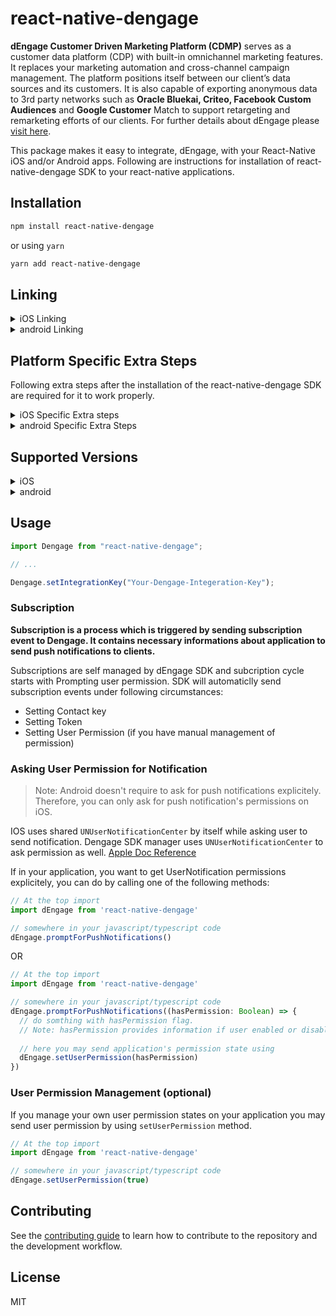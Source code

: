 # react-native-dengage

**dEngage Customer Driven Marketing Platform (CDMP)** serves as a customer data platform (CDP) with built-in omnichannel marketing features. It replaces your marketing automation and cross-channel campaign management.
The platform positions itself between our client’s data sources and its customers. It is also capable of exporting anonymous data to 3rd party networks such as **Oracle Bluekai, Criteo, Facebook Custom Audiences** and **Google Customer** Match to support retargeting and remarketing efforts of our clients.
For further details about dEngage please [visit here](https://docs.dengage.com).

This package makes it easy to integrate, dEngage, with your React-Native iOS and/or Android apps. Following are instructions for installation of react-native-dengage SDK to your react-native applications.

## Installation

```sh
npm install react-native-dengage
```

or using ```yarn```

```sh
yarn add react-native-dengage
```

## Linking

<details>
  <summary> iOS Linking </summary>
  
  #### React Native 0.60 and above
  Run npx ```pod-install```. Linking is not required in React Native 0.60 and above.
  
  #### React Native 0.59 and below
  Run ```react-native link react-native-dengage``` to link the react-native-dengage library.

</details>

<details>
  <summary> android Linking </summary>
  
  Linking is NOT required in React Native 0.60 and above. If your project is using React Native < 0.60, run ```react-native link react-native-dengage``` to link the react-native-dengage library.

Or if you have trouble, make the following additions to the given files manually:

#### android/settings.gradle

```
include ':react-native-dengage'
project(':react-native-dengage').projectDir = new File(rootProject.projectDir, '../node_modules/react-native-dengage/android')
```

#### android/app/build.gradle

```
dependencies {
   ...
   implementation project(':react-native-dengage')
}
```

#### MainApplication.java

On top, where imports are:

```
import com.reactnativedengage.DengagePackage;
```

Add the DengagePackage class to your list of exported packages.

```
@Override
protected List<ReactPackage> getPackages() {
    return Arrays.asList(
            new MainReactPackage(),
            new DengagePackage()
    );
}
```

</details>

## Platform Specific Extra Steps
Following extra steps after the installation of the react-native-dengage SDK are required for it to work properly.

<details>
  <summary> iOS Specific Extra steps </summary>
  
  #### Requirements
  - dEngage Integration Key
  - iOS Push Cerificate
  - iOS Device (you need to test on a real device for notifications)
  - A mac with latest Xcode

  ### Steps
  
  #### 1. Endpoint Configuration in PInfo.list
  For initial setup, if you have given URL addresses by dEngage Support team, you need to setup url address by using ```Info.plist``` file. Otherwise you don’t need to add anything to ```Info.plist``` file. Following screenshot for the keys in ```Info.plist``` file.
  
  ![Info.plist screenshot](https://raw.githubusercontent.com/whitehorse-technology/Dengage.Framework/master/docs/img/Screen%20Shot%202020-09-25%20at%2015.41.27.png)

> Note: Please see API Endpoints by Datacenter documentation in this section for end points. [here is link](https://dev.dengage.com/mobile-sdk/api-endpoints)

  #### 2. Add Required Capabilities
  In Xcode, select the root project and main app target. In ***Signing & Capabilities***, select ***All*** and ***+ Capability***. Add "Push Notifications" and ***Background Modes***
  <summary> screenshot 1 </summary>

  ![push notifications](https://files.readme.io/17798af-dengage_push_Step1.png)
  
  <summary> screenshot 2 </summary>
  
  ![background modes](https://files.readme.io/badc90e-dengage_push_step2.png)

  #### 3. Add Notification Service Extension (required only if using rich notifications)
  The ```DengageNotificationServiceExtension``` allows your application to receive rich notifications with images and/or buttons, and to report analytics about which notifications users receive.
  3.1 In Xcode Select ```File``` > ```New``` > ```Target```
  3.2 Select ```Notification Service Extension``` then press ```Next```
  
  ![step 3.2 screenshot](https://github.com/whitehorse-technology/Dengage.Framework/raw/master/docs/img/extension.png)
  
  3.3 Enter the product name as ```DengageNotificationServiceExtension``` and press ```Finish```.
  
  > Do NOT press "Activate" on the dialog shown after this.
  
  ![step 3.3 screenshot](https://github.com/whitehorse-technology/Dengage.Framework/raw/master/docs/img/settings.png)
  
  3.4 Press ```Cancel``` on the Activate scheme prompt.
  
  ![step 3.4 screenshot](https://github.com/whitehorse-technology/Dengage.Framework/raw/master/docs/img/activate.png)

  > By canceling, you are keeping Xcode debugging your app, instead of just the extension. If you activate by accident, you can always switch back to debug your app within Xcode (next to the play button).
  
  3.5 In the ***Project Navigator***, select the top-level project directory and select the ```DengageNotificationServiceExtension``` target in the ***project and targets list***. Ensure the ```Deployment Target``` is set to ```iOS 10``` for maximum platform compatibility.
  
  ![step 3_5 screenshot](https://files.readme.io/c834169-step3_5_iOS_version.png)

  3.6 Finish Notification Service Extension Setup
  
  If you did not use ***Cocoapods***, follow [these steps](google.com).
  
  > Note: non-cocoapods steps yet to be determined.
  
  Otherwise, continue with the following setup:
  - In your ```Project Root``` > ```iOS``` > ```Podfile```, add the notification service extension outside the main target (should be at the same level as your main target):
  
  ```Ruby
    target 'DengageNotificationServiceExtension' do
      pod 'Dengage.Framework',‘~> 2.5’
    end
  ```
  
  Close Xcode. While still in the ```ios``` directory, run ```pod install``` again.
  
  - Open the ```.xcworkspace``` file in Xcode. In the ```DengageNotificationServiceExtension directory``` > ```NotificationService.swift``` file, replace the whole file contents with the code below:
  
  ```Swift
      override func didReceive(_ request: UNNotificationRequest, withContentHandler contentHandler: @escaping (UNNotificationContent) -> Void) {
        self.contentHandler = contentHandler
        bestAttemptContent = (request.content.mutableCopy() as? UNMutableNotificationContent)
         
        if let bestAttemptContent = bestAttemptContent {
            
            // add this line of code
            Dengage.didReceiveNotificationExtentionRequest(receivedRequest: request, with: bestAttemptContent)
            contentHandler(bestAttemptContent)
        }
    }
  ```
  > Ignore any build errors at this point, we will resolve these later by importing the Dengage library.
  
  ![NotificationService.swift screenshot](https://files.readme.io/56a0fd9-3_6_NotificationService_screenshot.png)

  ### 4. Setting Integration Key
  ***Integration Key*** is genereted by CDMP Platform while defining application. It is a hash string which contains information about application.
  At the beginning of your application cycle you must set Integration Key.
  To set integration key SDK Provides ```Dengage.setIntegrationKey(key: String)``` method.
  Call this method at the begining of your application life cycle.
  
  > Recommendation : Use it on AppDelegate.m
  
  ```Swift
    Dengage.setIntegrationKey(key: String)
  ```
  
  ### 5. Initialization with Launch Options
  After setting Integration Key, to use SDK features, ```Dengage.initWithLaunchOptions(withLaunchOptions: [UIApplication.LaunchOptionsKey: Any]?,badgeCountReset: Bool?)``` function must be called.
  
***Parameters***
  ```withLaunchOptions```: ```[UIApplication.LaunchOptionsKey: Any]?```: Pass didFinishLaunchingWithOptions params
  ```badgeCountReset```: ```bool``` If you want to reset (clear) badge icon on your notifications set this option to true

***Sample:***
In the ```AppDelegate.m```
```
import Dengage_Framework

@UIApplicationMain
class AppDelegate: UIResponder, UIApplicationDelegate, REFrostedViewControllerDelegate {
    // STEP 1: setting integration key
    let integrationKey = "Your-Integeration-Key-Here"
    Dengage.setIntegrationKey(key: integrationKey)

    // STEP 2: setting initWithLauchOptions
    Dengage.initWithLaunchOptions(withLaunchOptions: launchOptions, badgeCountReset: false)
}
```
  
</details>

<details>
  <summary> android Specific Extra Steps </summary>
  
</details>

## Supported Versions 
<details>
  <summary> iOS </summary>
  
  dEngage Mobile SDK for IOS supports version IOS 10 and later.
</details>

<details>
  <summary> android </summary>
  
  dEngage Mobile SDK for Android supports version 4.4 (API Level 19) and later.

  <summary> Huawei </summary>
  
  dEngage Mobile SDK for Huawei supports all new versions.
</details>


## Usage

```js
import Dengage from "react-native-dengage";

// ...

Dengage.setIntegrationKey("Your-Dengage-Integeration-Key");
```

### Subscription
****Subscription is a process which is triggered by sending subscription event to Dengage. It contains necessary informations about application to send push notifications to clients.****

Subscriptions are self managed by dEngage SDK and subcription cycle starts with Prompting user permission. SDK will automaticlly send subscription events under following circumstances:

- Setting Contact key
- Setting Token
- Setting User Permission (if you have manual management of permission)

### Asking User Permission for Notification
> Note: Android doesn't require to ask for push notifications explicitely. Therefore, you can only ask for push notification's permissions on iOS.

IOS uses shared `UNUserNotificationCenter` by itself while asking user to send notification. Dengage SDK manager uses `UNUserNotificationCenter` to ask permission as well. [Apple Doc Reference](https://developer.apple.com/documentation/usernotifications/asking_permission_to_use_notifications)

If in your application, you want to get UserNotification permissions explicitely, you can do by calling one of the following methods:

```Javascript
// At the top import
import dEngage from 'react-native-dengage'

// somewhere in your javascript/typescript code
dEngage.promptForPushNotifications()
```

OR

```Javascript
// At the top import
import dEngage from 'react-native-dengage'

// somewhere in your javascript/typescript code
dEngage.promptForPushNotifications((hasPermission: Boolean) => {
  // do somthing with hasPermission flag.
  // Note: hasPermission provides information if user enabled or disabled notification permission from iOS Settings > Notifications.
  
  // here you may send application's permission state using 
  dEngage.setUserPermission(hasPermission)
})
```
### User Permission Management (optional)
If you manage your own user permission states on your application you may send user permission by using `setUserPermission` method.
```Javascript
// At the top import
import dEngage from 'react-native-dengage'

// somewhere in your javascript/typescript code
dEngage.setUserPermission(true)
```



## Contributing

See the [contributing guide](CONTRIBUTING.md) to learn how to contribute to the repository and the development workflow.

## License

MIT
